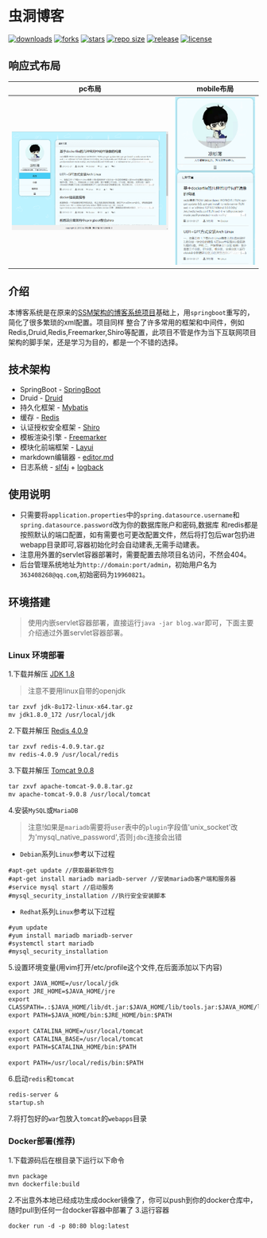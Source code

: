 # 虫洞博客
[![downloads](https://img.shields.io/github/downloads/stdutil/blog-springboot/total.svg)](https://github.com/stdutil/blog-springboot/releases)
[![forks](https://img.shields.io/github/forks/stdutil/blog-springboot.svg)](https://github.com/stdutil/blog-springboot/network/members)
[![stars](https://img.shields.io/github/stars/stdutil/blog-springboot.svg)](https://github.com/stdutil/blog-springboot/stargazers) 
[![repo size](https://img.shields.io/github/repo-size/stdutil/blog-springboot.svg)](https://github.com/stdutil/blog-springboot/archive/master.zip)
[![release](https://img.shields.io/github/release/stdutil/blog-springboot.svg)](https://github.com/stdutil/blog-springboot/releases)
[![license](https://img.shields.io/github/license/mashape/apistatus.svg)](https://github.com/stdutil/blog-springboot/blob/dev/LICENSE)

## 响应式布局
|pc布局|mobile布局|
|:---:|:---:|
|![PC布局](./image/pc.png "PC布局")|![mobile布局](./image/mobile.png "mobile布局")|

## 介绍
本博客系统是在原来的[SSM架构的博客系统项目](https://github.com/stdutil/blog-ssm)基础上，用`springboot`重写的，简化了很多繁琐的xml配置。项目同样
整合了许多常用的框架和中间件，例如Redis,Druid,Redis,Freemarker,Shiro等配置，此项目不管是作为当下互联网项目架构的脚手架，还是学习为目的，都是一个不错的选择。

## 技术架构
* SpringBoot - [SpringBoot](https://spring.io/projects/spring-boot/)
* Druid - [Druid](http://druid.io/)
* 持久化框架 - [Mybatis](http://www.mybatis.org/mybatis-3/)
* 缓存 - [Redis](https://redis.io/)
* 认证授权安全框架 - [Shiro](http://shiro.apache.org/)
* 模板渲染引擎 - [Freemarker](https://freemarker.apache.org/)
* 模块化前端框架 - [Layui](https://www.layui.com/)
* markdown编辑器 - [editor.md](http://pandao.github.io/editor.md/examples/)
* 日志系统 - [slf4j](https://www.slf4j.org/) + [logback](https://logback.qos.ch/)

## 使用说明
* 只需要将`application.properties`中的`spring.datasource.username`和`spring.datasource.password`改为你的数据库账户和密码,数据库
和redis都是按照默认的端口配置，如有需要也可更改配置文件，然后将打包后war包扔进webapp目录即可,容器初始化时会自动建表,无需手动建表。
* 注意用外置的servlet容器部署时，需要配置去除项目名访问，不然会404。
* 后台管理系统地址为`http://domain:port/admin`，初始用户名为`363408268@qq.com`,初始密码为`19960821`。

## 环境搭建
>使用内嵌servlet容器部署，直接运行`java -jar blog.war`即可，下面主要介绍通过外置servlet容器部署。
### Linux 环境部署
1.下载并解压 [JDK 1.8](https://www.oracle.com/technetwork/java/javase/downloads/jdk8-downloads-2133151.html)
>注意不要用linux自带的openjdk
```
tar zxvf jdk-8u172-linux-x64.tar.gz
mv jdk1.8.0_172 /usr/local/jdk
```
2.下载并解压 [Redis 4.0.9](http://www.redis.cn/download.html)
```
tar zxvf redis-4.0.9.tar.gz
mv redis-4.0.9 /usr/local/redis
```
3.下载并解压 [Tomcat 9.0.8](https://tomcat.apache.org/download-90.cgi)
```
tar zxvf apache-tomcat-9.0.8.tar.gz
mv apache-tomcat-9.0.8 /usr/local/tomcat
```
4.安装`MySQL`或`MariaDB`
>注意!如果是`mariadb`需要将`user`表中的`plugin`字段值'unix_socket'改为'mysql_native_password',否则`jdbc`连接会出错
* `Debian`系列`Linux`参考以下过程
```
#apt-get update //获取最新软件包
#apt-get install mariadb mariadb-server //安装mariadb客户端和服务器
#service mysql start //启动服务
#mysql_security_installation //执行安全安装脚本
```
* `Redhat`系列`Linux`参考以下过程
```
#yum update
#yum install mariadb mariadb-server
#systemctl start mariadb
#mysql_security_installation
```
5.设置环境变量(用vim打开/etc/profile这个文件,在后面添加以下内容)
```
export JAVA_HOME=/usr/local/jdk
export JRE_HOME=$JAVA_HOME/jre
export CLASSPATH=.:$JAVA_HOME/lib/dt.jar:$JAVA_HOME/lib/tools.jar:$JAVA_HOME/lib:$JRE_HOME/lib:$CLASSPATH
export PATH=$JAVA_HOME/bin:$JRE_HOME/bin:$PATH

export CATALINA_HOME=/usr/local/tomcat
export CATALINA_BASE=/usr/local/tomcat
export PATH=$CATALINA_HOME/bin:$PATH

export PATH=/usr/local/redis/bin:$PATH
```
6.启动`redis`和`tomcat`
```
redis-server &
startup.sh
```
7.将打包好的`war`包放入`tomcat`的`webapps`目录
### Docker部署(推荐)
1.下载源码后在根目录下运行以下命令
```
mvn package
mvn dockerfile:build
```
2.不出意外本地已经成功生成docker镜像了，你可以push到你的docker仓库中，随时pull到任何一台docker容器中部署了
3.运行容器
```
docker run -d -p 80:80 blog:latest
```
